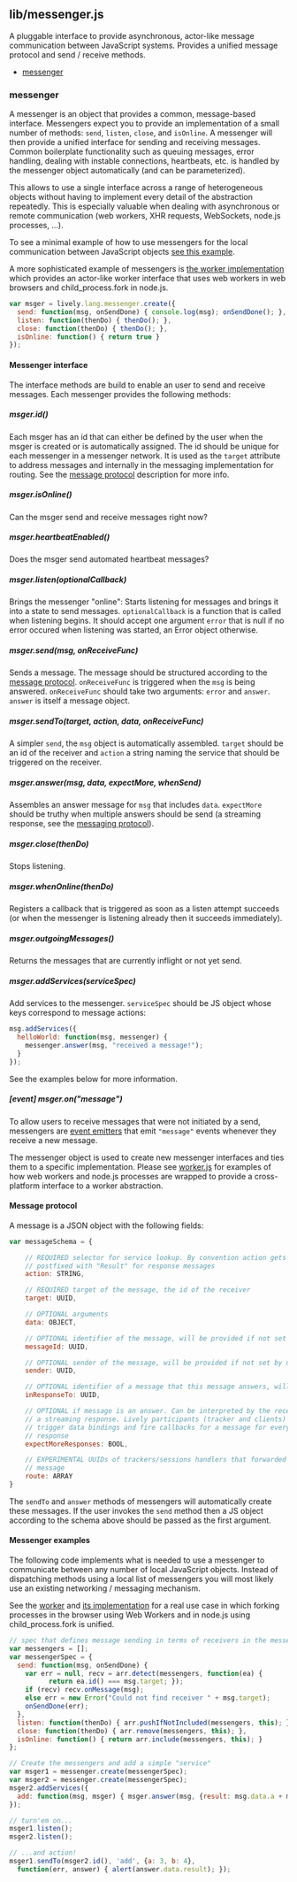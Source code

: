 ## lib/messenger.js

A pluggable interface to provide asynchronous, actor-like message
communication between JavaScript systems. Provides a unified message protocol
and send / receive methods.


- [messenger](#messenger)

### <a name="messenger"></a>messenger



A messenger is an object that provides a common, message-based interface. Messengers expect you to provide an implementation of a small number of methods: `send`, `listen`, `close`, and `isOnline`. A messenger will then provide a unified interface for sending and receiving messages. Common boilerplate functionality such as queuing messages, error handling, dealing with instable connections, heartbeats, etc. is handled by the messenger object automatically (and can be parameterized).

This allows to use a single interface across a range of heterogeneous objects without having to implement every detail of the abstraction repeatedly. This is especially valuable when dealing with asynchronous or remote communication (web workers, XHR requests, WebSockets, node.js processes, ...).

To see a minimal example of how to use messengers for the local communication between JavaScript objects [see this example](#messenger-example).

A more sophisticated example of messengers is [the worker implementation](worker.js) which provides an actor-like worker interface that uses web workers in web browsers and child_process.fork in node.js.

```js
var msger = lively.lang.messenger.create({
  send: function(msg, onSendDone) { console.log(msg); onSendDone(); },
  listen: function(thenDo) { thenDo(); },
  close: function(thenDo) { thenDo(); },
  isOnline: function() { return true }
});
```

#### Messenger interface

The interface methods are build to enable an user to send and receive
messages. Each messenger provides the following methods:

##### msger.id()

Each msger has an id that can either be defined by the user when the
msger is created or is automatically assigned. The id should be unique for each
messenger in a messenger network. It is used as the `target` attribute to
address messages and internally in the messaging implementation for routing.
See the [message protocol](#messenger-message-protocol) description for more info.

##### msger.isOnline()

Can the msger send and receive messages right now?

##### msger.heartbeatEnabled()

Does the msger send automated heartbeat messages?

##### msger.listen(optionalCallback)

Brings the messenger "online": Starts listening for messages and brings it
into a state to send messages. `optionalCallback` is a function that is called
when listening begins. It should accept one argument `error` that is null if no
error occured when listening was started, an Error object otherwise.

##### msger.send(msg, onReceiveFunc)

Sends a message. The message should be structured according to the [message
protocol](#messenger-message-protocol). `onReceiveFunc` is triggered when the `msg` is being
answered. `onReceiveFunc` should take two arguments: `error` and `answer`.
`answer` is itself a message object.

##### msger.sendTo(target, action, data, onReceiveFunc)

A simpler `send`, the `msg` object is automatically assembled. `target`
should be an id of the receiver and `action` a string naming the service that
should be triggered on the receiver.

##### msger.answer(msg, data, expectMore, whenSend)

Assembles an answer message for `msg` that includes `data`. `expectMore`
should be truthy when multiple answers should be send (a streaming response,
see the [messaging protocol](#messenger-message-protocol)).

##### msger.close(thenDo)

Stops listening.

##### msger.whenOnline(thenDo)

Registers a callback that is triggered as soon as a listen attempt succeeds
(or when the messenger is listening already then it succeeds immediately).

##### msger.outgoingMessages()

Returns the messages that are currently inflight or not yet send.

##### msger.addServices(serviceSpec)

Add services to the messenger. `serviceSpec` should be  JS object whose keys
correspond to message actions:

```js
msg.addServices({
  helloWorld: function(msg, messenger) {
    messenger.answer(msg, "received a message!");
  }
});
```

See the examples below for more information.

##### *[event]* msger.on("message")

To allow users to receive messages that were not initiated by a send,
messengers are [event emitters](events.js) that emit `"message"` events
whenever they receive a new message.

The messenger object is used to create new messenger interfaces and ties
them to a specific implementation. Please see [worker.js]() for examples of
how web workers and node.js processes are wrapped to provide a cross-platform
interface to a worker abstraction.


#### <a name="messenger-message-protocol"></a>Message protocol

A message is a JSON object with the following fields:

```js
var messageSchema = {

    // REQUIRED selector for service lookup. By convention action gets
    // postfixed with "Result" for response messages
    action: STRING,

    // REQUIRED target of the message, the id of the receiver
    target: UUID,

    // OPTIONAL arguments
    data: OBJECT,

    // OPTIONAL identifier of the message, will be provided if not set by user
    messageId: UUID,

    // OPTIONAL sender of the message, will be provided if not set by user
    sender: UUID,

    // OPTIONAL identifier of a message that this message answers, will be provided
    inResponseTo: UUID,

    // OPTIONAL if message is an answer. Can be interpreted by the receiver as
    // a streaming response. Lively participants (tracker and clients) will
    // trigger data bindings and fire callbacks for a message for every streaming
    // response
    expectMoreResponses: BOOL,

    // EXPERIMENTAL UUIDs of trackers/sessions handlers that forwarded this
    // message
    route: ARRAY
}
```

The `sendTo` and `answer` methods of messengers will automatically create these
messages. If the user invokes the `send` method then a JS object according to
the schema above should be passed as the first argument.

#### <a name="messenger-example"></a>Messenger examples

The following code implements what is needed to use a messenger to communicate
between any number of local JavaScript objects. Instead of dispatching methods using
a local list of messengers you will most likely use an existing networking /
messaging mechanism.

See the [worker](#) and [its implementation](worker.js) for a real use case in
which forking processes in the browser using Web Workers and in node.js using
child_process.fork is unified.

```js
// spec that defines message sending in terms of receivers in the messengers list
var messengers = [];
var messengerSpec = {
  send: function(msg, onSendDone) {
    var err = null, recv = arr.detect(messengers, function(ea) {
          return ea.id() === msg.target; });
    if (recv) recv.onMessage(msg);
    else err = new Error("Could not find receiver " + msg.target);
    onSendDone(err);
  },
  listen: function(thenDo) { arr.pushIfNotIncluded(messengers, this); },
  close: function(thenDo) { arr.remove(messengers, this); },
  isOnline: function() { return arr.include(messengers, this); }
};

// Create the messengers and add a simple "service"
var msger1 = messenger.create(messengerSpec);
var msger2 = messenger.create(messengerSpec);
msger2.addServices({
  add: function(msg, msger) { msger.answer(msg, {result: msg.data.a + msg.data.b}); }
});

// turn'em on...
msger1.listen();
msger2.listen();

// ...and action!
msger1.sendTo(msger2.id(), 'add', {a: 3, b: 4},
  function(err, answer) { alert(answer.data.result); });
```

